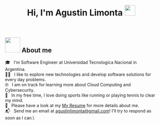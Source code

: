 <h1 align="center">Hi, I'm Agustin Limonta <img src="https://media.giphy.com/media/hvRJCLFzcasrR4ia7z/giphy.gif" width="35"></h1>

<br>

## <picture><img src = "https://github.com/7oSkaaa/7oSkaaa/blob/main/Images/about_me.gif?raw=true" width = 50px></picture> About me

🎓 &nbsp; I'm Software Engineer at Universidad Tecnologica Nacional in Argentina.\
🧑‍💻 &nbsp; I like to explore new technologies and develop software solutions for every day problems.\
🤓 &nbsp; I am on track for learning more about Cloud Computing and Cybersecurity.\
🌱 &nbsp; In my free time, I love doing sports like running or playing tennis to clear my mind.\
📂 &nbsp; Please have a look at my [My Resume](https://drive.google.com/file/d/11vtS5jyoof9KyrNEtL685iKIh_M9ZQ5d/view?usp=drive_link) for more details about me.\
📬 &nbsp; Send me an email at agustinlimonta@gmail.com! I'll try to respond as soon as I can.\

<br>
